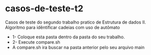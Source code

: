 # casos-de-teste-t2
Casos de teste do segundo trabalho pratico de Estrutura de dados II. Algoritmo para idêntificar cadeias com uso de autômato
* 1- Coloque esta pasta dentro da pasta do seu trabalho.
* 2- Execute compare.sh
* A compare.sh ira buscar na pasta anterior pelo seu arquivo main